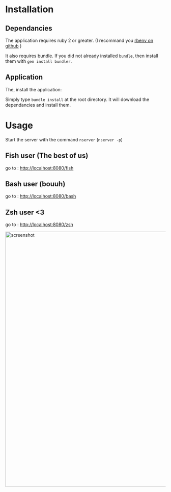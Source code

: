 # Installation

## Dependancies
The application requires ruby 2 or greater. (I recommand you [rbenv on github](https://github.com/sstephenson/rbenv) )

It also requires bundle.
If you did not already installed ``bundle``, then install them with ``gem install bundler``.

## Application
The, install the application:

Simply type ``bundle install`` at the root directory.
It will download the dependancies and install them.


# Usage
Start the server with the command ``nserver`` (``nserver -p``)

## Fish user (The best of us)
go to : [http://localhost:8080/fish](http://localhost:8080/fish)

## Bash user (bouuh)
go to : [http://localhost:8080/bash](http://localhost:8080/bash)

## Zsh user <3
go to : [http://localhost:8080/zsh](http://localhost:8080/zsh)

<img alt="screenshot" src="http://i.imgur.com/5rr9gmb.png" width=800 />
